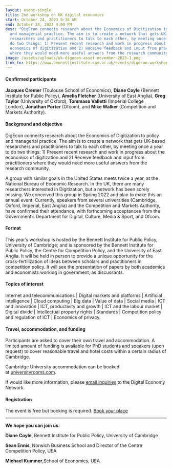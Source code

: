 ```yaml
---
layout: event-single
title: 2nd workshop on UK digital economics
start: October 24, 2023 9:30 AM
end: October 24, 2023 4:00 PM
desc: "DigEcon connects research about the Economics of Digitization to policy
  and managerial practice. The aim is to create a network that gets UK-based
  researchers and practitioners to talk to each other, by meeting once a year to
  do two things: 1) Present recent research and work in progress about the
  economics of digitization and 2) Receive feedback and input from practitioners
  where they would need more useful answers from the research community."
image: /assets/uploads/uk-digecon-asset-november-2023-1.png
link_to: https://www.bennettinstitute.cam.ac.uk/events/digecon-workshop/
---
```

#### **Confirmed participants**

**Jacques Cremer** (Toulouse School of Economics), **Diane Coyle** (Bennett Institute for Public Policy), **Amelia Fletcher** (University of East Anglia), **Greg Taylor** (University of Oxford), **Tommaso Valletti** (Imperial College London), **Jonathan Porter** (Ofcom), and **Mike Walker** (Competition and Markets Authority).

#### **Background and objective**

DigEcon connects research about the Economics of Digitization to policy and managerial practice. The aim is to create a network that gets UK-based researchers and practitioners to talk to each other, by meeting once a year to do two things: 1) Present recent research and work in progress about the economics of digitization and 2) Receive feedback and input from practitioners where they would need more useful answers from the research community.

A group with similar goals in the United States meets twice a year, at the National Bureau of Economic Research. In the UK, there are many researchers interested in Digitization, but a network has been sorely missing. We conceived this group in Spring 2022 and plan to make this an annual event. Currently, speakers from several universities (Cambridge, Oxford, Imperial, East Anglia) and the Competition and Markets Authority, have confirmed their attendance, with forthcoming acceptances from the Government’s Department for Digital, Culture, Media & Sport, and Ofcom. 

#### **Format** 

This year’s workshop is hosted by the Bennett Institute for Public Policy, University of Cambridge; and is sponsored by the Bennett Institute for Public Policy, the Centre for Competition Policy, and the University of East Anglia. It will be held in person to provide a unique opportunity for the cross-fertilization of ideas between scholars and practitioners in competition policy. It will see the presentation of papers by both academics and economists working in government, as discussants.

#### **Topics of interest**

Internet and telecommunications | Digital markets and platforms | Artificial intelligence | Cloud computing | Big data | Value of data | Social media | ICT and innovation | ICT, productivity and growth | ICT and the labour market | Digital divide | Intellectual property rights | Standards | Competition policy and regulation of ICT | Economics of privacy.

#### **Travel, accommodation, and funding**

Participants are asked to cover their own travel and accommodation. A limited amount of funding is available for PhD students and speakers (upon request) to cover reasonable travel and hotel costs within a certain radius of Cambridge. 

Cambridge University accommodation can be booked at [universityrooms.com](https://www.universityrooms.com/). 

If would like more information, please [email inquiries](https://www.bennettinstitute.cam.ac.uk/events/digecon-workshop/CCP@uea.ac.uk) to the Digital Economy Network.

#### **Registration**

The event is free but booking is required. [Book your place](https://www.eventbrite.co.uk/e/uk-digital-economy-network-2023-24-november-public-ticket-tickets-695274754507?aff=oddtdtcreator)

- - -

**We hope you can join us.**

**Diane Coyle**, Bennett Institute for Public Policy, University of Cambridge

**Sean Ennis**, Norwich Business School and Director of the Centre Competition Policy, UEA

**Michael Kummer**,School of Economics, UEA